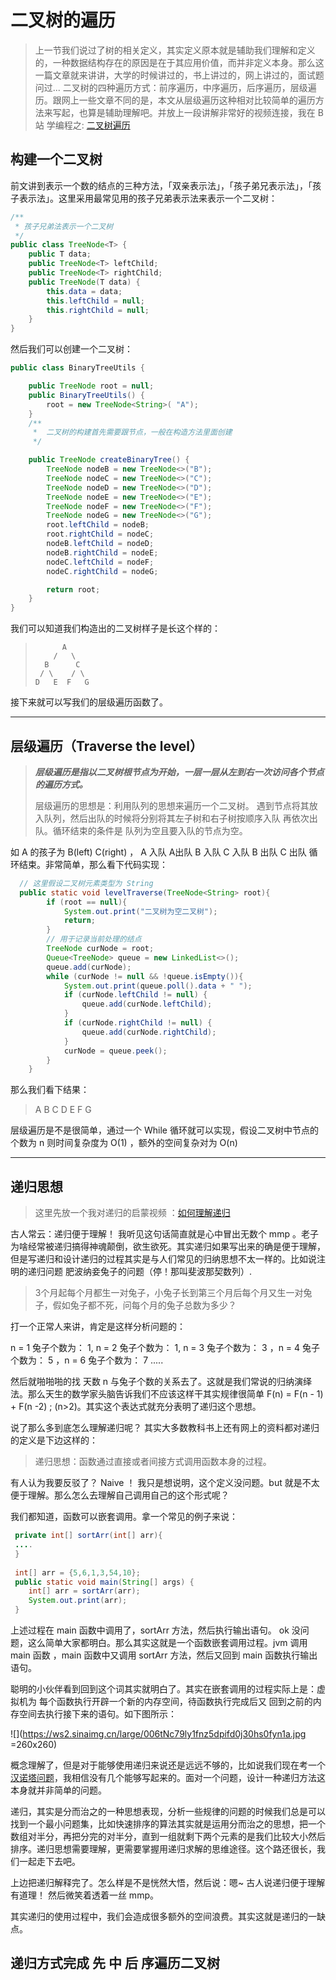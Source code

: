# 二叉树的遍历

> 上一节我们说过了树的相关定义，其实定义原本就是辅助我们理解和定义的，一种数据结构存在的原因是在于其应用价值，而并非定义本身。那么这一篇文章就来讲讲，大学的时候讲过的，书上讲过的，网上讲过的，面试题问过... 二叉树的四种遍历方式：前序遍历，中序遍历，后序遍历，层级遍历。跟网上一些文章不同的是，本文从层级遍历这种相对比较简单的遍历方法来写起，也算是辅助理解吧。并放上一段讲解非常好的视频连接，我在 B站 学编程之: [二叉树遍历](https://www.bilibili.com/video/av14272736/index_6.html#page=3)

## 构建一个二叉树

前文讲到表示一个数的结点的三种方法，「双亲表示法」，「孩子弟兄表示法」，「孩子表示法」。这里采用最常见用的孩子兄弟表示法来表示一个二叉树：

```java
/**
 * 孩子兄弟法表示一个二叉树
 */
public class TreeNode<T> {
    public T data;
    public TreeNode<T> leftChild;
    public TreeNode<T> rightChild;
    public TreeNode(T data) {
        this.data = data;
        this.leftChild = null;
        this.rightChild = null;
    }
}
```
然后我们可以创建一个二叉树：

```java
public class BinaryTreeUtils {

    public TreeNode root = null;
    public BinaryTreeUtils() {
        root = new TreeNode<String>( "A");
    }
    /**
     *  二叉树的构建首先需要跟节点，一般在构造方法里面创建
     */

    public TreeNode createBinaryTree() {
        TreeNode nodeB = new TreeNode<>("B");
        TreeNode nodeC = new TreeNode<>("C");
        TreeNode nodeD = new TreeNode<>("D");
        TreeNode nodeE = new TreeNode<>("E");
        TreeNode nodeF = new TreeNode<>("F");
        TreeNode nodeG = new TreeNode<>("G");
        root.leftChild = nodeB;
        root.rightChild = nodeC;
        nodeB.leftChild = nodeD;
        nodeB.rightChild = nodeE;
        nodeC.leftChild = nodeF;
        nodeC.rightChild = nodeG;

        return root;
    }
}

```
我们可以知道我们构造出的二叉树样子是长这个样的：
>           A
>         /   \
>       B      C
>      / \    / \
>     D   E  F   G

接下来就可以写我们的层级遍历函数了。

-------

## 层级遍历（Traverse the level）

>  ***层级遍历是指以二叉树根节点为开始，一层一层从左到右一次访问各个节点的遍历方式。***
>  
>  层级遍历的思想是：利用队列的思想来遍历一个二叉树。
>  遇到节点将其放入队列，然后出队的时候将分别将其左子树和右子树按顺序入队 再依次出队。循环结束的条件是 队列为空且要入队的节点为空。

如 A 的孩子为 B(left) C(right) ， A 入队 A出队 B 入队 C 入队  B 出队 C 出队 循环结束。非常简单，那么看下代码实现：

```java 
  // 这里假设二叉树元素类型为 String 
  public static void levelTraverse(TreeNode<String> root){
        if (root == null){
            System.out.print("二叉树为空二叉树");
            return;
        }
        // 用于记录当前处理的结点
        TreeNode curNode = root;
        Queue<TreeNode> queue = new LinkedList<>();
        queue.add(curNode);
        while (curNode != null && !queue.isEmpty()){
            System.out.print(queue.poll().data + " ");
            if (curNode.leftChild != null) {
                queue.add(curNode.leftChild);
            }
            if (curNode.rightChild != null) {
                queue.add(curNode.rightChild);
            }
            curNode = queue.peek();
        }
    }
```
那么我们看下结果：

> A B C D E F G 

层级遍历是不是很简单，通过一个 While 循环就可以实现，假设二叉树中节点的个数为 n 则时间复杂度为 O(1) ，额外的空间复杂对为 O(n)

--------

## 递归思想

> 这里先放一个我对递归的启蒙视频 ：[如何理解递归](https://zh.coursera.org/learn/c-chengxu-sheji/lecture/JIkJB/ru-he-li-jie-di-gui)

古人常云：递归便于理解！ 我听见这句话简直就是心中冒出无数个 mmp 。老子为啥经常被递归搞得神魂颠倒，欲生欲死。其实递归如果写出来的确是便于理解，但是写递归和设计递归的过程其实是与人们常见的归纳思想不太一样的。比如说注明的递归问题 肥波纳妾兔子的问题（停！那叫斐波那契数列）.

> 3个月起每个月都生一对兔子，小兔子长到第三个月后每个月又生一对兔子，假如兔子都不死，问每个月的兔子总数为多少？

打一个正常人来讲，肯定是这样分析问题的：

n = 1 兔子个数为： 1,  n = 2 兔子个数为： 1, n = 3  兔子个数为： 3 ，n = 4 兔子个数为： 5 ，n = 6 兔子个数为： 7 .....

然后就啪啪啪的找 天数 n 与兔子个数的关系去了。这就是我们常说的归纳演绎法。那么天生的数学家头脑告诉我们不应该这样干其实规律很简单 F(n) = F(n - 1) + F(n -2) ; (n>2)。其实这个表达式就充分表明了递归这个思想。

说了那么多到底怎么理解递归呢？ 其实大多数教科书上还有网上的资料都对递归的定义是下边这样的：


> 递归思想：函数通过直接或者间接方式调用函数本身的过程。


有人认为我要反驳了？ Naive ！ 我只是想说明，这个定义没问题。but 就是不太便于理解。那么怎么去理解自己调用自己的这个形式呢？

我们都知道，函数可以嵌套调用。拿一个常见的例子来说：
```java
 private int[] sortArr(int[] arr){
 ....
 }
 
 int[] arr = {5,6,1,3,54,10};
 public static void main(String[] args) {
    int[] arr = sortArr(arr);
    System.out.print(arr);
 }

```
上述过程在 main 函数中调用了，sortArr 方法，然后执行输出语句。 ok 没问题，这么简单大家都明白。那么其实这就是一个函数嵌套调用过程。jvm 调用 main 函数 ，main 函数中又调用 sortArr 方法，然后又回到 main 函数执行输出语句。

聪明的小伙伴看到回到这个词其实就明白了。其实在嵌套调用的过程实际上是：虚拟机为 每个函数执行开辟一个新的内存空间，待函数执行完成后又 回到之前的内存空间去执行接下来的语句。如下图所示：

![](https://ws2.sinaimg.cn/large/006tNc79ly1fnz5dpifd0j30hs0fyn1a.jpg =260x260)

概念理解了，但是对于能够使用递归来说还是远远不够的，比如说我们现在考一个 [汉诺塔问题](https://zh.wikipedia.org/wiki/%E6%B1%89%E8%AF%BA%E5%A1%94)，我相信没有几个能够写起来的。面对一个问题，设计一种递归方法这本身就并非简单的问题。

递归，其实是分而治之的一种思想表现，分析一些规律的问题的时候我们总是可以找到一个最小问题集，比如快速排序的算法其实就是运用分而治之的思想，把一个数组对半分，再把分完的对半分，直到一组就剩下两个元素的是我们比较大小然后排序。递归思想需要理解，更需要掌握用递归求解的思维途径。这个路还很长，我们一起走下去吧。

上边把递归解释完了。怎么样是不是恍然大悟，然后说：嗯~ 古人说递归便于理解有道理！ 然后微笑着透着一丝 mmp。

其实递归的使用过程中，我们会造成很多额外的空间浪费。其实这就是递归的一缺点。


## 递归方式完成 先 中 后 序遍历二叉树


















